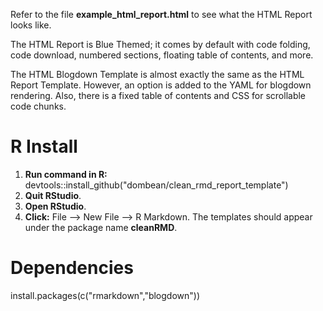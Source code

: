 Refer to the file __example_html_report.html__ to see what the HTML Report looks like.

The HTML Report is Blue Themed; it comes by default with code folding, code download, numbered sections, floating table of contents, and more.

The HTML Blogdown Template is almost exactly the same as the HTML Report Template. However, an option is added to the YAML for blogdown rendering. Also, there is a fixed table of contents and CSS for scrollable code chunks.

# R Install

1) __Run command in R:__ devtools::install_github("dombean/clean_rmd_report_template")
2) __Quit RStudio__.
3) __Open RStudio__.
3) __Click:__ File --> New File --> R Markdown. The templates should appear under the package name __cleanRMD__.

# Dependencies

install.packages(c("rmarkdown","blogdown"))
